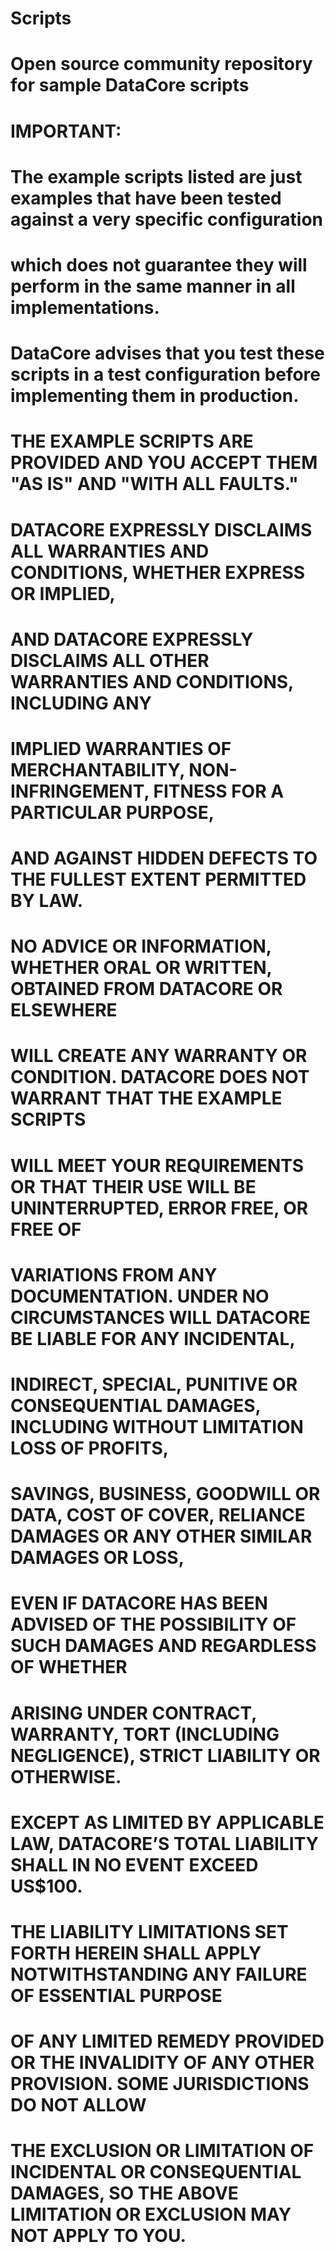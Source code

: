 # Scripts
# Open source community repository for sample DataCore scripts
# 
# IMPORTANT:
# The example scripts listed are just examples that have been tested against a very specific configuration 
# which does not guarantee they will perform in the same manner in all implementations.  
# DataCore advises that you test these scripts in a test configuration before implementing them in production. 
#
# THE EXAMPLE SCRIPTS ARE PROVIDED AND YOU ACCEPT THEM "AS IS" AND "WITH ALL FAULTS."  
# DATACORE EXPRESSLY DISCLAIMS ALL WARRANTIES AND CONDITIONS, WHETHER EXPRESS OR IMPLIED, 
# AND DATACORE EXPRESSLY DISCLAIMS ALL OTHER WARRANTIES AND CONDITIONS, INCLUDING ANY 
# IMPLIED WARRANTIES OF MERCHANTABILITY, NON-INFRINGEMENT, FITNESS FOR A PARTICULAR PURPOSE, 
# AND AGAINST HIDDEN DEFECTS TO THE FULLEST EXTENT PERMITTED BY LAW.  
#
# NO ADVICE OR INFORMATION, WHETHER ORAL OR WRITTEN, OBTAINED FROM DATACORE OR ELSEWHERE 
# WILL CREATE ANY WARRANTY OR CONDITION.  DATACORE DOES NOT WARRANT THAT THE EXAMPLE SCRIPTS 
# WILL MEET YOUR REQUIREMENTS OR THAT THEIR USE WILL BE UNINTERRUPTED, ERROR FREE, OR FREE OF 
# VARIATIONS FROM ANY DOCUMENTATION. UNDER NO CIRCUMSTANCES WILL DATACORE BE LIABLE FOR ANY INCIDENTAL, 
# INDIRECT, SPECIAL, PUNITIVE OR CONSEQUENTIAL DAMAGES, INCLUDING WITHOUT LIMITATION LOSS OF PROFITS, 
# SAVINGS, BUSINESS, GOODWILL OR DATA, COST OF COVER, RELIANCE DAMAGES OR ANY OTHER SIMILAR DAMAGES OR LOSS, 
# EVEN IF DATACORE HAS BEEN ADVISED OF THE POSSIBILITY OF SUCH DAMAGES AND REGARDLESS OF WHETHER 
# ARISING UNDER CONTRACT, WARRANTY, TORT (INCLUDING NEGLIGENCE), STRICT LIABILITY OR OTHERWISE. 
# EXCEPT AS LIMITED BY APPLICABLE LAW, DATACORE’S TOTAL LIABILITY SHALL IN NO EVENT EXCEED US$100.  
# THE LIABILITY LIMITATIONS SET FORTH HEREIN SHALL APPLY NOTWITHSTANDING ANY FAILURE OF ESSENTIAL PURPOSE 
# OF ANY LIMITED REMEDY PROVIDED OR THE INVALIDITY OF ANY OTHER PROVISION. SOME JURISDICTIONS DO NOT ALLOW 
# THE EXCLUSION OR LIMITATION OF INCIDENTAL OR CONSEQUENTIAL DAMAGES, SO THE ABOVE LIMITATION OR EXCLUSION MAY NOT APPLY TO YOU.​

